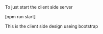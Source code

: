 To just start the client side server 


[npm run start]


This is the client side design useing bootstrap